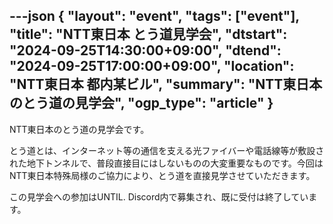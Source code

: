 ---json
{
    "layout": "event",
    "tags": ["event"],
    "title": "NTT東日本 とう道見学会",
    "dtstart": "2024-09-25T14:30:00+09:00",
    "dtend": "2024-09-25T17:00:00+09:00",
    "location": "NTT東日本 都内某ビル",
    "summary": "NTT東日本のとう道の見学会",
    "ogp_type": "article"
}
---

NTT東日本のとう道の見学会です。

とう道とは、インターネット等の通信を支える光ファイバーや電話線等が敷設された地下トンネルで、普段直接目にはしないものの大変重要なものです。今回はNTT東日本特殊局様のご協力により、とう道を直接見学させていただきます。

この見学会への参加はUNTIL. Discord内で募集され、既に受付は終了しています。